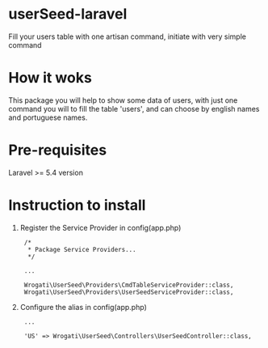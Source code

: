 # userSeed-laravel
Fill your users table with one artisan command, initiate with very simple command

# How it woks

This package you will help to show some data of users, with just one command you will to fill the table 'users', and can choose by english names and portuguese names.

# Pre-requisites

Laravel >= 5.4 version


# Instruction to install

1. Register the Service Provider in config(app.php)

        /*
         * Package Service Providers...
         */
        
        ...
         
        Wrogati\UserSeed\Providers\CmdTableServiceProvider::class,
        Wrogati\UserSeed\Providers\UserSeedServiceProvider::class,
        
2. Configure the alias in config(app.php)
        
        ...
        
        'US' => Wrogati\UserSeed\Controllers\UserSeedController::class,
        
